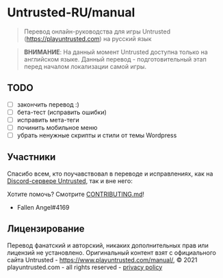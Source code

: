 # Untrusted-RU/manual

> Перевод онлайн-руководства для игры Untrusted (https://playuntrusted.com) на русский язык

> **ВНИМАНИЕ**: На данный момент Untrusted доступна только на английском языке. Данный перевод - подготовительный этап перед началом локализации самой игры.
## TODO

- [ ] закончить перевод :)
- [ ] бета-тест (исправить ошибки)
- [ ] исправить мета-теги
- [ ] починить мобильное меню
- [ ] убрать ненужные скрипты и стили от темы Wordpress

## Участники

Спасибо всем, кто поучавствовал в переводе и исправлениях, как на [Discord-сервере Untrusted](https://discord.gg/fMkDCrxU6H), так и вне него:

Хотите помочь? Смотрите [CONTRIBUTING.md](CONTRIBUTING.md)!

- Fallen Angel#4169
## Лицензирование

Перевод фанатский и авторский, никаких дополнительных прав или лицензий не установлено.
Оригинальный контент взят с официального сайта Untrusted - https://www.playuntrusted.com/manual/,
&copy; 2021 playuntrusted.com - all rights reserved - [privacy policy](https://www.playuntrusted.com/privacy-policy/)
